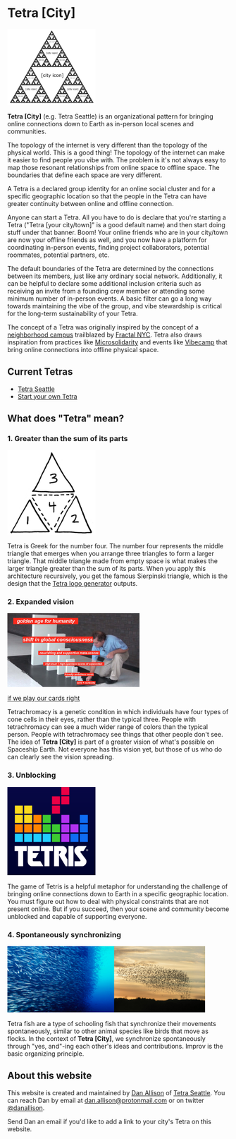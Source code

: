 # Tetra [City]

<img src="/city-logo.png" width="200px">

__Tetra [City]__ (e.g. Tetra Seattle) is an organizational pattern for bringing online connections down to Earth as in-person local scenes and communities.

The topology of the internet is very different than the topology of the physical world. This is a good thing! The topology of the internet can make it easier to find people you vibe with. The problem is it's not always easy to map those resonant relationships from online space to offline space. The boundaries that define each space are very different.

A Tetra is a declared group identity for an online social cluster and for a specific geographic location so that the people in the Tetra can have greater continuity between online and offline connection.

Anyone can start a Tetra. All you have to do is declare that you're starting a Tetra ("Tetra [your city/town]" is a good default name) and then start doing stuff under that banner. Boom! Your online friends who are in your city/town are now your offline friends as well, and you now have a platform for coordinating in-person events, finding project collaborators, potential roommates, potential partners, etc.

The default boundaries of the Tetra are determined by the connections between its members, just like any ordinary social network. Additionally, it can be helpful to declare some additional inclusion criteria such as receiving an invite from a founding crew member or attending some minimum number of in-person events. A basic filter can go a long way towards maintaining the vibe of the group, and vibe stewardship is critical for the long-term sustainability of your Tetra.

The concept of a Tetra was originally inspired by the concept of a [neighborhood campus](https://fractalcampus.com/) trailblazed by [Fractal NYC](https://fractalnyc.com/). Tetra also draws inspiration from practices like [Microsolidarity](https://www.microsolidarity.cc/) and events like [Vibecamp](https://vibe.camp/) that bring online connections into offline physical space.

## Current Tetras

* [Tetra Seattle](/seattle)
* [Start your own Tetra](/start-a-tetra)

## What does "Tetra" mean?

### 1. Greater than the sum of its parts

<img src="/four-triangles.png" width="200px">

Tetra is Greek for the number four. The number four represents the middle triangle that emerges when you arrange three triangles to form a larger triangle. That middle triangle made from empty space is what makes the larger triangle greater than the sum of its parts. When you apply this architecture recursively, you get the famous Sierpinski triangle, which is the design that the [Tetra logo generator](/logo-generator) outputs.

### 2. Expanded vision

<img src="/if-we-play-our-cards-right.jpg" width="300px">

[if we play our cards right](https://x.com/visakanv/status/1255767736279392256)

Tetrachromacy is a genetic condition in which individuals have four types of cone cells in their eyes, rather than the typical three. People with tetrachromacy can see a much wider range of colors than the typical person. People with tetrachromacy see things that other people don't see. The idea of __Tetra [City]__ is part of a greater vision of what's possible on Spaceship Earth. Not everyone has this vision yet, but those of us who do can clearly see the vision spreading.

### 3. Unblocking

<img src="/tetris-modern.png" width="200px">

The game of Tetris is a helpful metaphor for understanding the challenge of bringing online connections down to Earth in a specific geographic location. You must figure out how to deal with physical constraints that are not present online. But if you succeed, then your scene and community become unblocked and capable of supporting everyone.

### 4. Spontaneously synchronizing

<img src="/fish-school-and-bird-flock.jpg" height="150px">

Tetra fish are a type of schooling fish that synchronize their movements spontaneously, similar to other animal species like birds that move as flocks. In the context of __Tetra [City]__, we synchronize spontaneously through "yes, and"-ing each other's ideas and contributions. Improv is the basic organizing principle.

## About this website

This website is created and maintained by [Dan Allison](https://danallison.info) of [Tetra Seattle](/seattle). You can reach Dan by email at [dan.allison@protonmail.com](mailto:dan.allison@protonmail.com) or on twitter [@danallison](https://x.com/danallison).

Send Dan an email if you'd like to add a link to your city's Tetra on this website.
